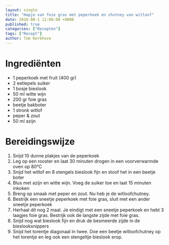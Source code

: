 ```yaml
---
layout: single
title: "Hapje van foie gras met peperkoek en chutney van witloof"
date: 2016-08-1 12:00:00 +0000
published: true
categories: ["Recepten"]
tags: ["Recept"]
author: Tom Kerkhove
---
```


# Ingrediënten

- 1 peperkoek met fruit (400 gr)
- 2 eetlepels suiker
- 1 bosje bieslook
- 50 ml witte wijn
- 200 gr foie gras
- beetje bakboter
- 1 stronk witlof
- peper & zout
- 50 ml azijn

# Bereidingswijze

1. Snijd 10 dunne plakjes van de peperkoek
2. Leg op een rooster en laat 30 minuten drogen in een voorverwarmde oven op 80°C
3. Snijd het witlof en 8 stengels bieslook fijn en stoof het in een beetje boter
4. Blus met azijn en witte wijn. Voeg de suiker toe en laat 15 minuten inkoken
5. Breng op smaak met peper en zout. Nu heb je de witloofchutney.
6. Bestrijk een sneetje peperkoek met foie gras, sluit met een ander sneetje peperkoek
7. Herhaal dit nog 2 maal. Je eindigt met een sneetje peperkoek en hebt 3 laagjes foie gras. Bestrijk ook de langste zijde met foie gras.
8. Snijd nog wat bieslook fijn en druk de besmeerde zijde in de bieslooksnippers
9. Snijd het torentje diagonaal in twee. Doe een beetje witloofchutney op het torentje en leg ook een stengeltje bieslook erop.